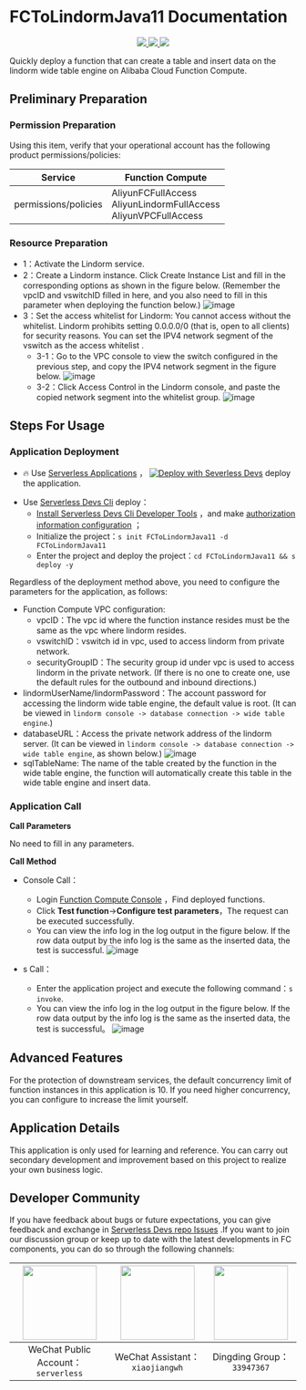 # FCToLindormJava11 Documentation

<p align="center" class="flex justify-center">
    <a href="https://www.serverless-devs.com" class="ml-1">
    <img src="http://editor.devsapp.cn/icon?package=FCToLindormJava11&type=packageType">
  </a>
  <a href="http://www.devsapp.cn/details.html?name=FCToLindormJava11" class="ml-1">
    <img src="http://editor.devsapp.cn/icon?package=FCToLindormJava11&type=packageVersion">
  </a>
  <a href="http://www.devsapp.cn/details.html?name=FCToLindormJava11" class="ml-1">
    <img src="http://editor.devsapp.cn/icon?package=FCToLindormJava11&type=packageDownload">
  </a>
</p>

<description>

Quickly deploy a function that can create a table and insert data on the lindorm wide table engine on Alibaba Cloud Function Compute.

</description>


## Preliminary Preparation

### Permission Preparation

Using this item, verify that your operational account has the following product permissions/policies:


| Service              | Function Compute                                                     |     
|----------------------|----------------------------------------------------------------------|   
| permissions/policies | AliyunFCFullAccess</br>AliyunLindormFullAccess</br>AliyunVPCFullAccess |     

### Resource Preparation

* 1：Activate the Lindorm service.
* 2：Create a Lindorm instance.
  Click Create Instance List and fill in the corresponding options as shown in the figure below. (Remember the vpcID and vswitchID filled in here, and you also need to fill in this parameter when deploying the function below.)
  ![image](http://git.cn-hangzhou.oss-cdn.aliyun-inc.com/uploads/serverless/serverless-solutions/ffd1cc739fade8edbb435f3e13f73e67/image.png)
* 3：Set the access whitelist for Lindorm: You cannot access without the whitelist. Lindorm prohibits setting 0.0.0.0/0 (that is, open to all clients) for security reasons. You can set the IPV4 network segment of the vswitch as the access whitelist .
  * 3-1：Go to the VPC console to view the switch configured in the previous step, and copy the IPV4 network segment in the figure below.
    ![image](http://git.cn-hangzhou.oss-cdn.aliyun-inc.com/uploads/serverless/serverless-solutions/25b4fb29d4f5ab82838dc4e1cdec8da5/image.png)
  * 3-2：Click Access Control in the Lindorm console, and paste the copied network segment into the whitelist group.
    ![image](http://git.cn-hangzhou.oss-cdn.aliyun-inc.com/uploads/serverless/serverless-solutions/d5ad661e0648050380a66909b9c712d5/image.png)

## Steps For Usage
### Application Deployment

<appcenter>

- :fire: Use [Serverless Applications](https://fcnext.console.aliyun.com/applications/create?template=FCToLindormJava11) ，
  [![Deploy with Severless Devs](https://img.alicdn.com/imgextra/i1/O1CN01w5RFbX1v45s8TIXPz_!!6000000006118-55-tps-95-28.svg)](https://fcnext.console.aliyun.com/applications/create?template=FCToLindormJava11) deploy the application.

</appcenter>

- Use [Serverless Devs Cli](https://www.serverless-devs.com/serverless-devs/install) deploy：
  - [Install Serverless Devs Cli Developer Tools](https://www.serverless-devs.com/serverless-devs/install) ，and make [authorization information configuration](https://www.serverless-devs.com/fc/config) ；
  - Initialize the project：`s init FCToLindormJava11 -d FCToLindormJava11`
  - Enter the project and deploy the project：`cd FCToLindormJava11 && s deploy -y`

</deploy>


Regardless of the deployment method above, you need to configure the parameters for the application, as follows:
* Function Compute VPC configuration:
  * vpcID：The vpc id where the function instance resides must be the same as the vpc where lindorm resides.
  * vswitchID：vswitch id in vpc, used to access lindorm from private network.
  * securityGroupID：The security group id under vpc is used to access lindorm in the private network. (If there is no one to create one, use the default rules for the outbound and inbound directions.)
* lindormUserName/lindormPassword：The account password for accessing the lindorm wide table engine, the default value is root. (It can be viewed in `lindorm console -> database connection -> wide table engine`.)
* databaseURL：Access the private network address of the lindorm server. (It can be viewed in `lindorm console -> database connection -> wide table engine`, as shown below.)
  ![image](http://git.cn-hangzhou.oss-cdn.aliyun-inc.com/uploads/serverless/serverless-solutions/a0838cf24dea24371d2c95d6e026f31a/image.png)
* sqlTableName: The name of the table created by the function in the wide table engine, the function will automatically create this table in the wide table engine and insert data.

### Application Call
**Call Parameters**

No need to fill in any parameters.

**Call Method**
* Console Call：
  * Login [Function Compute Console](https://fcnext.console.aliyun.com/cn-hangzhou/services) ，Find deployed functions.
  * Click **Test function**->**Configure test parameters**，The request can be executed successfully.
  * You can view the info log in the log output in the figure below. If the row data output by the info log is the same as the inserted data, the test is successful.
    ![image](http://git.cn-hangzhou.oss-cdn.aliyun-inc.com/uploads/serverless/serverless-solutions/085e603edfea73c7540d95bc0edc760a/image.png)


* s Call：
  * Enter the application project and execute the following command：`s invoke`.
  * You can view the info log in the log output in the figure below. If the row data output by the info log is the same as the inserted data, the test is successful。
    ![image](http://git.cn-hangzhou.oss-cdn.aliyun-inc.com/uploads/serverless/serverless-solutions/ab4c45429963ab627262dd605b509af3/image.png)


<appdetail id="flushContent">


## Advanced Features

For the protection of downstream services, the default concurrency limit of function instances in this application is 10. If you need higher concurrency, you can configure to increase the limit yourself.

## Application Details

This application is only used for learning and reference. You can carry out secondary development and improvement based on this project to realize your own business logic.

</appdetail>

<devgroup>

## Developer Community

If you have feedback about bugs or future expectations, you can give feedback and exchange in [Serverless Devs repo Issues](https://github.com/serverless-devs/serverless-devs/issues) .If you want to join our discussion group or keep up to date with the latest developments in FC components, you can do so through the following channels:

<p align="center">

| <img src="https://serverless-article-picture.oss-cn-hangzhou.aliyuncs.com/1635407298906_20211028074819117230.png" width="130px" > | <img src="https://serverless-article-picture.oss-cn-hangzhou.aliyuncs.com/1635407044136_20211028074404326599.png" width="130px" > | <img src="https://serverless-article-picture.oss-cn-hangzhou.aliyuncs.com/1635407252200_20211028074732517533.png" width="130px" > |
|-----------------------------------------------------------------------------------------------------------------------------------| --- |-----------------------------------------------------------------------------------------------------------------------------------|
| <center>WeChat Public Account：`serverless`</center>                                                                               | <center>WeChat Assistant：`xiaojiangwh`</center> | <center>Dingding Group：`33947367`</center>                                                                                        | 

</p>

</devgroup>